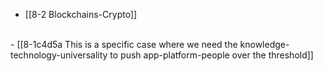 - [[8-2 Blockchains-Crypto]]
<br>
- [[8-1c4d5a This is a specific case where we need the knowledge-technology-universality to push app-platform-people over the threshold]]
